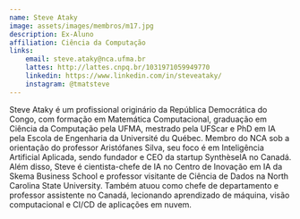 ```yaml
---
name: Steve Ataky
image: assets/images/membros/m17.jpg
description: Ex-Aluno
affiliation: Ciência da Computação
links:
	email: steve.ataky@nca.ufma.br
	lattes: http://lattes.cnpq.br/1031971059949770
	linkedin: https://www.linkedin.com/in/steveataky/
	instagram: @tmatsteve
---
```



Steve Ataky é um profissional originário da República Democrática do Congo, com formação em Matemática Computacional, graduação em Ciência da Computação pela UFMA, mestrado pela UFScar e PhD em IA pela Escola de Engenharia da Université du Québec. Membro do NCA sob a orientação do professor Aristófanes Silva, seu foco é em Inteligência Artificial Aplicada, sendo fundador e CEO da startup SynthèseIA no Canadá. Além disso, Steve é cientista-chefe de IA no Centro de Inovação em IA da Skema Business School e professor visitante de Ciência de Dados na North Carolina State University. Também atuou como chefe de departamento e professor assistente no Canadá, lecionando aprendizado de máquina, visão computacional e CI/CD de aplicações em nuvem.